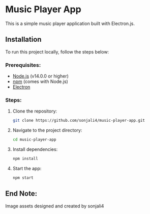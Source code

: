 # Music Player App
This is a simple music player application built with Electron.js.

## Installation
To run this project locally, follow the steps below:

### Prerequisites:
- [Node.js](https://nodejs.org/) (v14.0.0 or higher)
- [npm](https://npmjs.com/) (comes with Node.js)
- [Electron](https://www.electronjs.org/)

### Steps:
1. Clone the repository:
   ```bash
   git clone https://github.com/sonjali4/music-player-app.git

2. Navigate to the project directory:
   ```bash
   cd music-player-app
   
3. Install dependencies:
   ```bash
   npm install

4. Start the app:
   ```bash
   npm start

## End Note:
Image assets designed and created by sonjali4
